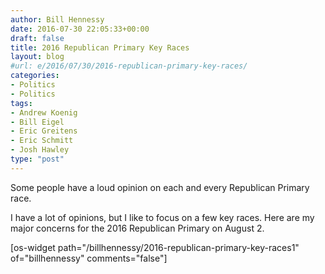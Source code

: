 ```yaml
---
author: Bill Hennessy
date: 2016-07-30 22:05:33+00:00
draft: false
title: 2016 Republican Primary Key Races
layout: blog
#url: e/2016/07/30/2016-republican-primary-key-races/
categories:
- Politics
- Politics
tags:
- Andrew Koenig
- Bill Eigel
- Eric Greitens
- Eric Schmitt
- Josh Hawley
type: "post"
---
```


Some people have a loud opinion on each and every Republican Primary race.

I have a lot of opinions, but I like to focus on a few key races. Here are my major concerns for the 2016 Republican Primary on August 2.

[os-widget path="/billhennessy/2016-republican-primary-key-races1" of="billhennessy" comments="false"]


